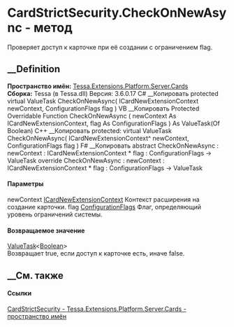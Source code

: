 # CardStrictSecurity.CheckOnNewAsync - метод
Проверяет доступ к карточке при её создании с ограничением flag.
## __Definition
 **Пространство имён:**
[Tessa.Extensions.Platform.Server.Cards](N_Tessa_Extensions_Platform_Server_Cards.htm)  
 **Сборка:** Tessa (в Tessa.dll) Версия: 3.6.0.17
C# __Копировать
     protected virtual ValueTask<bool> CheckOnNewAsync(
    	ICardNewExtensionContext newContext,
    	ConfigurationFlags flag
    )
VB __Копировать
     Protected Overridable Function CheckOnNewAsync ( 
    	newContext As ICardNewExtensionContext,
    	flag As ConfigurationFlags
    ) As ValueTask(Of Boolean)
C++ __Копировать
     protected:
    virtual ValueTask<bool> CheckOnNewAsync(
    	ICardNewExtensionContext^ newContext, 
    	ConfigurationFlags flag
    )
F# __Копировать
     abstract CheckOnNewAsync : 
            newContext : ICardNewExtensionContext * 
            flag : ConfigurationFlags -> ValueTask<bool> 
    override CheckOnNewAsync : 
            newContext : ICardNewExtensionContext * 
            flag : ConfigurationFlags -> ValueTask<bool> 
#### Параметры
newContext
[ICardNewExtensionContext](T_Tessa_Cards_Extensions_ICardNewExtensionContext.htm)
    Контекст расширения на создание карточки.
flag [ConfigurationFlags](T_Tessa_Platform_Runtime_ConfigurationFlags.htm)
    Флаг, определяющий уровень ограничений системы.
#### Возвращаемое значение
[ValueTask](https://learn.microsoft.com/dotnet/api/system.threading.tasks.valuetask-1)<[Boolean](https://learn.microsoft.com/dotnet/api/system.boolean)>  
Возвращает true, если доступ к карточке есть, иначе false.
##  __См. также
#### Ссылки
[CardStrictSecurity -
](T_Tessa_Extensions_Platform_Server_Cards_CardStrictSecurity.htm)
[Tessa.Extensions.Platform.Server.Cards - пространство
имён](N_Tessa_Extensions_Platform_Server_Cards.htm)
